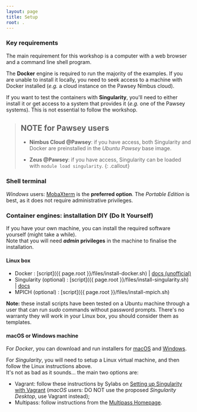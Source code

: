 ```yaml
---
layout: page
title: Setup
root: .
---
```



### Key requirements

The main requirement for this workshop is a computer with a web browser and a command line shell program.  

The **Docker** engine is required to run the majority of the examples.  If you are unable to install it locally, you need to seek access to a machine with Docker installed (*e.g.* a cloud instance on the Pawsey Nimbus cloud).  

If you want to test the containers with **Singularity**, you'll need to either install it or get access to a system that provides it (*e.g.* one of the Pawsey systems).  This is not essential to follow the workshop.


> ## NOTE for Pawsey users
> 
> * **Nimbus Cloud @Pawsey**: if you have access, both Singularity and Docker are preinstalled in the *Ubuntu Pawsey* base image.
> <!-- Test: Ubuntu 18.04 VM with 2 cores, 6 GB RAM, 40 GB disk -->
> 
> * **Zeus @Pawsey**: if you have access, Singularity can be loaded with `module load singularity`. 
{: .callout}


### Shell terminal

*Windows* users: [MobaXterm](https://mobaxterm.mobatek.net/download-home-edition.html) is the **preferred option**.  The *Portable Edition* is best, as it does not require administrative privileges.  
<!--Other acceptable options would be [Visual Studio Code](https://code.visualstudio.com/) or PuTTY, but you will also need to install [Cygwin/X](https://x.cygwin.com) to run the example on X11 applications.  -->


### Container engines: installation DIY (Do It Yourself)

If you have your own machine, you can install the required software yourself (might take a while).  
Note that you will need ***admin* privileges** in the machine to finalise the installation.

#### Linux box

- Docker : [script]({{ page.root }}/files/install-docker.sh) \| [docs (unofficial)](https://www.itzgeek.com/how-tos/linux/ubuntu-how-tos/how-to-install-docker-on-ubuntu-18-04-lts-bionic-beaver.html)
- Singularity (optional) : [script]({{ page.root }}/files/install-singularity.sh) \| [docs](https://sylabs.io/guides/3.5/user-guide/quick_start.html)
- MPICH (optional) : [script]({{ page.root }}/files/install-mpich.sh)

**Note:** these install scripts have been tested on a Ubuntu machine through a user that can run *sudo* commands without password prompts. There's no warranty they will work in your Linux box, you should consider them as templates.

#### macOS or Windows machine

For *Docker*, you can download and run installers for [macOS](https://hub.docker.com/editions/community/docker-ce-desktop-mac/) and [Windows](https://hub.docker.com/editions/community/docker-ce-desktop-windows/).

For *Singularity*, you will need to setup a Linux virtual machine, and then follow the Linux instructions above.  
It's not as bad as it sounds... the main two options are:
  - Vagrant: follow these instructions by Sylabs on [Setting up Singularity with Vagrant](https://sylabs.io/guides/3.5/admin-guide/installation.html#installation-on-windows-or-mac) (*macOS* users: DO NOT use the proposed *Singularity Desktop*, use Vagrant instead);
  - Multipass: follow instructions from the [Multipass Homepage](https://multipass.run).
